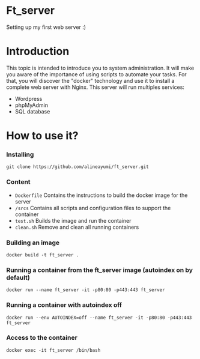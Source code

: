 # Ft_server
Setting up my first web server :)

# Introduction
This topic is intended to introduce you to system administration. 
It will make you aware of the importance of using scripts to automate your tasks.
For that, you will discover the "docker" technology and use it to install a complete web server with Nginx. 
This server will run multiples services: 
* Wordpress
* phpMyAdmin
* SQL database

# How to use it?

### Installing
```
git clone https://github.com/alineayumi/ft_server.git
```

### Content
* ```Dockerfile```
Contains the instructions to build the docker image for the server
* ```/srcs```
Contains all scripts and configuration files to support the container
* ```test.sh```
Builds the image and run the container
* ```clean.sh```
Remove and clean all running containers

### Building an image
```docker build -t ft_server .```

### Running a container from the ft_server image (autoindex on by default)
```docker run --name ft_server -it -p80:80 -p443:443 ft_server```

### Running a container with autoindex off
```docker run --env AUTOINDEX=off --name ft_server -it -p80:80 -p443:443 ft_server```

### Access to the container
```docker exec -it ft_server /bin/bash```
